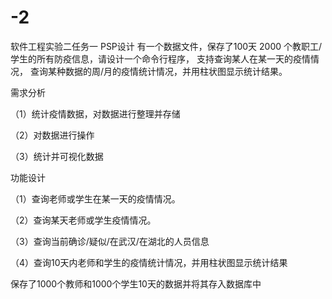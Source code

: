 # -2
软件工程实验二任务一
PSP设计
有一个数据文件，保存了100天 2000 个教职工/学生的所有防疫信息，请设计一个命令行程序， 支持查询某人在某一天的疫情情况，  查询某种数据的周/月的疫情统计情况，并用柱状图显示统计结果。

需求分析

（1）统计疫情数据，对数据进行整理并存储

（2）对数据进行操作

（3）统计并可视化数据

功能设计


（1）查询老师或学生在某一天的疫情情况。

（2）查询某天老师或学生疫情情况。

（3）查询当前确诊/疑似/在武汉/在湖北的人员信息

（4）查询10天内老师和学生的疫情统计情况，并用柱状图显示统计结果

保存了1000个教师和1000个学生10天的数据并将其存入数据库中
